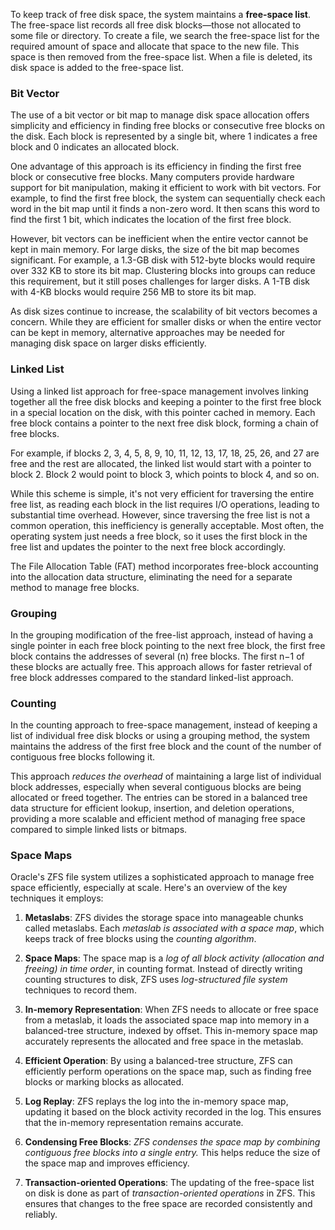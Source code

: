 To keep track of free disk space, the system maintains a **free-space list**. The free-space list records all free disk blocks—those not allocated to some file or directory. To create a file, we search the free-space list for the required amount of space and allocate that space to the new file. This space is then removed from the free-space list. When a file is deleted, its disk space is added to the free-space list.

### Bit Vector
The use of a bit vector or bit map to manage disk space allocation offers simplicity and efficiency in finding free blocks or consecutive free blocks on the disk. Each block is represented by a single bit, where 1 indicates a free block and 0 indicates an allocated block.

One advantage of this approach is its efficiency in finding the first free block or consecutive free blocks. Many computers provide hardware support for bit manipulation, making it efficient to work with bit vectors. For example, to find the first free block, the system can sequentially check each word in the bit map until it finds a non-zero word. It then scans this word to find the first 1 bit, which indicates the location of the first free block.

However, bit vectors can be inefficient when the entire vector cannot be kept in main memory. For large disks, the size of the bit map becomes significant. For example, a 1.3-GB disk with 512-byte blocks would require over 332 KB to store its bit map. Clustering blocks into groups can reduce this requirement, but it still poses challenges for larger disks. A 1-TB disk with 4-KB blocks would require 256 MB to store its bit map.

As disk sizes continue to increase, the scalability of bit vectors becomes a concern. While they are efficient for smaller disks or when the entire vector can be kept in memory, alternative approaches may be needed for managing disk space on larger disks efficiently.

### Linked List
Using a linked list approach for free-space management involves linking together all the free disk blocks and keeping a pointer to the first free block in a special location on the disk, with this pointer cached in memory. Each free block contains a pointer to the next free disk block, forming a chain of free blocks.

For example, if blocks 2, 3, 4, 5, 8, 9, 10, 11, 12, 13, 17, 18, 25, 26, and 27 are free and the rest are allocated, the linked list would start with a pointer to block 2. Block 2 would point to block 3, which points to block 4, and so on.

While this scheme is simple, it's not very efficient for traversing the entire free list, as reading each block in the list requires I/O operations, leading to substantial time overhead. However, since traversing the free list is not a common operation, this inefficiency is generally acceptable. Most often, the operating system just needs a free block, so it uses the first block in the free list and updates the pointer to the next free block accordingly.

The File Allocation Table (FAT) method incorporates free-block accounting into the allocation data structure, eliminating the need for a separate method to manage free blocks.

### Grouping
In the grouping modification of the free-list approach, instead of having a single pointer in each free block pointing to the next free block, the first free block contains the addresses of several (n) free blocks. The first n−1 of these blocks are actually free. This approach allows for faster retrieval of free block addresses compared to the standard linked-list approach. 

### Counting
In the counting approach to free-space management, instead of keeping a list of individual free disk blocks or using a grouping method, the system maintains the address of the first free block and the count of the number of contiguous free blocks following it.

This approach *reduces the overhead* of maintaining a large list of individual block addresses, especially when several contiguous blocks are being allocated or freed together. The entries can be stored in a balanced tree data structure for efficient lookup, insertion, and deletion operations, providing a more scalable and efficient method of managing free space compared to simple linked lists or bitmaps.

### Space Maps
Oracle's ZFS file system utilizes a sophisticated approach to manage free space efficiently, especially at scale. Here's an overview of the key techniques it employs:

1. **Metaslabs**: ZFS divides the storage space into manageable chunks called metaslabs. Each *metaslab is associated with a space map*, which keeps track of free blocks using the *counting algorithm*.

2. **Space Maps**: The space map is a *log of all block activity (allocation and freeing) in time order*, in counting format. Instead of directly writing counting structures to disk, ZFS uses *log-structured file system* techniques to record them.

3. **In-memory Representation**: When ZFS needs to allocate or free space from a metaslab, it loads the associated space map into memory in a balanced-tree structure, indexed by offset. This in-memory space map accurately represents the allocated and free space in the metaslab.

4. **Efficient Operation**: By using a balanced-tree structure, ZFS can efficiently perform operations on the space map, such as finding free blocks or marking blocks as allocated.

5. **Log Replay**: ZFS replays the log into the in-memory space map, updating it based on the block activity recorded in the log. This ensures that the in-memory representation remains accurate.

6. **Condensing Free Blocks**: *ZFS condenses the space map by combining contiguous free blocks into a single entry.* This helps reduce the size of the space map and improves efficiency.

7. **Transaction-oriented Operations**: The updating of the free-space list on disk is done as part of *transaction-oriented operations* in ZFS. This ensures that changes to the free space are recorded consistently and reliably.
